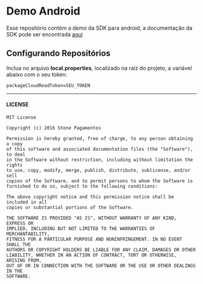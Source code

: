 # Demo Android
Esse repositório contém a demo da SDK para android, a documentação da SDK pode ser encontrada [aqui](https://sdkandroid.stone.com.br/reference/o-que-%C3%A9-o-deeplink)


## Configurando Repositórios
Inclua no arquivo **local.properties**, localizado na raiz do projeto, a variável abaixo com o seu token:
```
packageCloudReadToken=SEU_TOKEN
```

---
#### LICENSE
```
MIT License

Copyright (c) 2016 Stone Pagamentos

Permission is hereby granted, free of charge, to any person obtaining a copy
of this software and associated documentation files (the "Software"), to deal
in the Software without restriction, including without limitation the rights
to use, copy, modify, merge, publish, distribute, sublicense, and/or sell
copies of the Software, and to permit persons to whom the Software is
furnished to do so, subject to the following conditions:

The above copyright notice and this permission notice shall be included in all
copies or substantial portions of the Software.

THE SOFTWARE IS PROVIDED "AS IS", WITHOUT WARRANTY OF ANY KIND, EXPRESS OR
IMPLIED, INCLUDING BUT NOT LIMITED TO THE WARRANTIES OF MERCHANTABILITY,
FITNESS FOR A PARTICULAR PURPOSE AND NONINFRINGEMENT. IN NO EVENT SHALL THE
AUTHORS OR COPYRIGHT HOLDERS BE LIABLE FOR ANY CLAIM, DAMAGES OR OTHER
LIABILITY, WHETHER IN AN ACTION OF CONTRACT, TORT OR OTHERWISE, ARISING FROM,
OUT OF OR IN CONNECTION WITH THE SOFTWARE OR THE USE OR OTHER DEALINGS IN THE
SOFTWARE.
```
